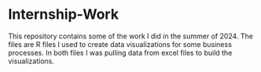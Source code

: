 # Internship-Work
This repository contains some of the work I did in the summer of 2024. The files are R files I used to create data visualizations for some business processes. In both files I was pulling data from excel files to build the visualizations.
